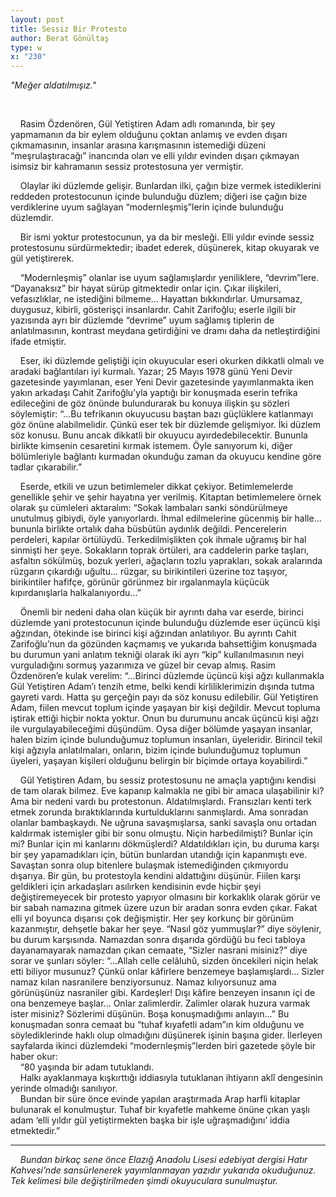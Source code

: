 ```yaml
---
layout: post
title: Sessiz Bir Protesto
author: Berat Gönültaş
type: w
x: "230"
---
```



_"Meğer aldatılmışız."_


<br/>

&nbsp;&nbsp;&nbsp;&nbsp;Rasim Özdenören, Gül Yetiştiren Adam adlı romanında, bir şey yapmamanın da bir eylem olduğunu çoktan anlamış ve evden dışarı çıkmamasının, insanlar arasına karışmasının istemediği düzeni “meşrulaştıracağı” inancında olan ve elli yıldır evinden dışarı çıkmayan isimsiz bir kahramanın sessiz protestosuna yer vermiştir.

&nbsp;&nbsp;&nbsp;&nbsp;Olaylar iki düzlemde gelişir. Bunlardan ilki, çağın bize vermek istediklerini reddeden protestocunun içinde bulunduğu düzlem; diğeri ise çağın bize verdiklerine uyum sağlayan “modernleşmiş”lerin içinde bulunduğu düzlemdir.

&nbsp;&nbsp;&nbsp;&nbsp;Bir ismi yoktur protestocunun, ya da bir mesleği. Elli yıldır evinde sessiz protestosunu sürdürmektedir; ibadet ederek, düşünerek, kitap okuyarak ve gül yetiştirerek.

&nbsp;&nbsp;&nbsp;&nbsp;“Modernleşmiş” olanlar ise uyum sağlamışlardır yeniliklere, “devrim”lere. “Dayanaksız” bir hayat sürüp gitmektedir onlar için. Çıkar ilişkileri, vefasızlıklar, ne istediğini bilmeme... Hayattan bıkkındırlar. Umursamaz, duygusuz, kibirli, gösterişçi insanlardır. Cahit Zarifoğlu; eserle ilgili bir yazısında ayrı bir düzlemde “devrime” uyum sağlamış tiplerin de anlatılmasının, kontrast meydana getirdiğini ve dramı daha da netleştirdiğini ifade etmiştir.

&nbsp;&nbsp;&nbsp;&nbsp;Eser, iki düzlemde geliştiği için okuyucular eseri okurken dikkatli olmalı ve aradaki bağlantıları iyi kurmalı. Yazar; 25 Mayıs 1978 günü Yeni Devir gazetesinde yayımlanan, eser Yeni Devir gazetesinde yayımlanmakta iken yakın arkadaşı Cahit Zarifoğlu’yla yaptığı bir konuşmada eserin tefrika edileceğini de göz önünde bulundurarak bu konuya ilişkin şu sözleri söylemiştir: “...Bu tefrikanın okuyucusu baştan bazı güçlüklere katlanmayı göz önüne alabilmelidir. Çünkü eser tek bir düzlemde gelişmiyor. İki düzlem söz konusu. Bunu ancak dikkatli bir okuyucu ayırdedebilecektir. Bununla birlikte kimsenin cesaretini kırmak istemem. Öyle sanıyorum ki, diğer bölümleriyle bağlantı kurmadan okunduğu zaman da okuyucu kendine göre tadlar çıkarabilir.”

&nbsp;&nbsp;&nbsp;&nbsp;Eserde, etkili ve uzun betimlemeler dikkat çekiyor. Betimlemelerde genellikle şehir ve şehir hayatına yer verilmiş. Kitaptan betimlemelere örnek olarak şu cümleleri aktaralım: “Sokak lambaları sanki söndürülmeye unutulmuş gibiydi, öyle yanıyorlardı. İhmal edilmelerine gücenmiş bir halle... bununla birlikte ortalık daha büsbütün aydınlık değildi. Pencerelerin perdeleri, kapılar örtülüydü. Terkedilmişlikten çok ihmale uğramış bir hal sinmişti her şeye. Sokakların toprak örtüleri, ara caddelerin parke taşları, asfaltın sökülmüş, bozuk yerleri, ağaçların tozlu yaprakları, sokak aralarında rüzgarın çıkardığı uğultu... rüzgar, su birikintileri üzerine toz taşıyor, birikintiler hafifçe, görünür görünmez bir ırgalanmayla küçücük kıpırdanışlarla halkalanıyordu...”

&nbsp;&nbsp;&nbsp;&nbsp;Önemli bir nedeni daha olan küçük bir ayrıntı daha var eserde, birinci düzlemde yani protestocunun içinde bulunduğu düzlemde eser üçüncü kişi ağzından, ötekinde ise birinci kişi ağzından anlatılıyor. Bu ayrıntı Cahit Zarifoğlu’nun da gözünden kaçmamış ve yukarıda bahsettiğim konuşmada bu durumun yani anlatım tekniği olarak iki ayrı “kip” kullanılmasının neyi vurguladığını sormuş yazarımıza ve güzel bir cevap almış. Rasim Özdenören’e kulak verelim: “...Birinci düzlemde üçüncü kişi ağzı kullanmakla Gül Yetiştiren Adam’ı tenzih etme, belki kendi kirliliklerimizin dışında tutma gayreti vardı. Hatta şu gerçeğin payı da söz konusu edilebilir. Gül Yetiştiren Adam, fiilen mevcut toplum içinde yaşayan bir kişi değildir. Mevcut topluma iştirak ettiği hiçbir nokta yoktur. Onun bu durumunu ancak üçüncü kişi ağzı ile vurgulayabileceğimi düşündüm. Oysa diğer bölümde yaşayan insanlar, halen bizim içinde bulunduğumuz toplumun insanları, üyeleridir. Birincil tekil kişi ağzıyla anlatılmaları, onların, bizim içinde bulunduğumuz toplumun üyeleri, yaşayan kişileri olduğunu belirgin bir biçimde ortaya koyabilirdi.”

&nbsp;&nbsp;&nbsp;&nbsp;Gül Yetiştiren Adam, bu sessiz protestosunu ne amaçla yaptığını kendisi de tam olarak bilmez. Eve kapanıp kalmakla ne gibi bir amaca ulaşabilinir ki? Ama bir nedeni vardı bu protestonun. Aldatılmışlardı. Fransızları kenti terk etmek zorunda bıraktıklarında kurtulduklarını sanmışlardı. Ama sonradan olanlar bambaşkaydı. Ne uğruna savaşmışlarsa, sanki savaşla onu ortadan kaldırmak istemişler gibi bir sonu olmuştu. Niçin harbedilmişti? Bunlar için mi? Bunlar için mi kanlarını dökmüşlerdi? Aldatıldıkları için, bu duruma karşı bir şey yapamadıkları için, bütün bunlardan utandığı için kapanmıştı eve. Savaştan sonra olup bitenlere bulaşmak istemediğinden çıkmıyordu dışarıya. Bir gün, bu protestoyla kendini aldattığını düşünür. Fiilen karşı geldikleri için arkadaşları asılırken kendisinin evde hiçbir şeyi değiştiremeyecek bir protesto yapıyor olmasını bir korkaklık olarak görür ve bir sabah namazına gitmek üzere uzun bir aradan sonra evden çıkar. Fakat elli yıl boyunca dışarısı çok değişmiştir. Her şey korkunç bir görünüm kazanmıştır, dehşetle bakar her şeye. “Nasıl göz yummuşlar?” diye söylenir, bu durum karşısında. Namazdan sonra dışarıda gördüğü bu feci tabloya dayanamayarak namazdan çıkan cemaate, “Sizler nasrani misiniz?” diye sorar ve şunları söyler: “...Allah celle celâluhû, sizden öncekileri niçin helak etti biliyor musunuz? Çünkü onlar kâfirlere benzemeye başlamışlardı... Sizler namaz kılan nasranilere benziyorsunuz. Namaz kılıyorsunuz ama görünüşünüz nasraniler gibi. Kardeşler! Dışı kâfire benzeyen insanın içi de ona benzemeye başlar... Onlar zalimlerdir. Zalimler olarak huzura varmak ister misiniz? Sözlerimi düşünün. Boşa konuşmadığımı anlayın...” Bu konuşmadan sonra cemaat bu “tuhaf kıyafetli adam”ın kim olduğunu ve söylediklerinde haklı olup olmadığını düşünerek işinin başına gider. İlerleyen sayfalarda ikinci düzlemdeki “modernleşmiş”lerden biri gazetede şöyle bir haber okur:  
&nbsp;&nbsp;&nbsp;&nbsp;“80 yaşında bir adam tutuklandı.  
&nbsp;&nbsp;&nbsp;&nbsp;Halkı ayaklanmaya kışkırttığı iddiasıyla tutuklanan ihtiyarın aklî dengesinin yerinde olmadığı sanılıyor.  
&nbsp;&nbsp;&nbsp;&nbsp;Bundan bir süre önce evinde yapılan araştırmada Arap harfli kitaplar bulunarak el konulmuştur. Tuhaf bir kıyafetle mahkeme önüne çıkan yaşlı adam ‘elli yıldır gül yetiştirmekten başka bir işle uğraşmadığını’ iddia etmektedir.”

---

&nbsp;&nbsp;&nbsp;&nbsp;_Bundan birkaç sene önce Elazığ Anadolu Lisesi edebiyat dergisi Hatır Kahvesi’nde sansürlenerek yayımlanmayan yazıdır yukarıda okuduğunuz. Tek kelimesi bile değiştirilmeden şimdi okuyuculara sunulmuştur._
